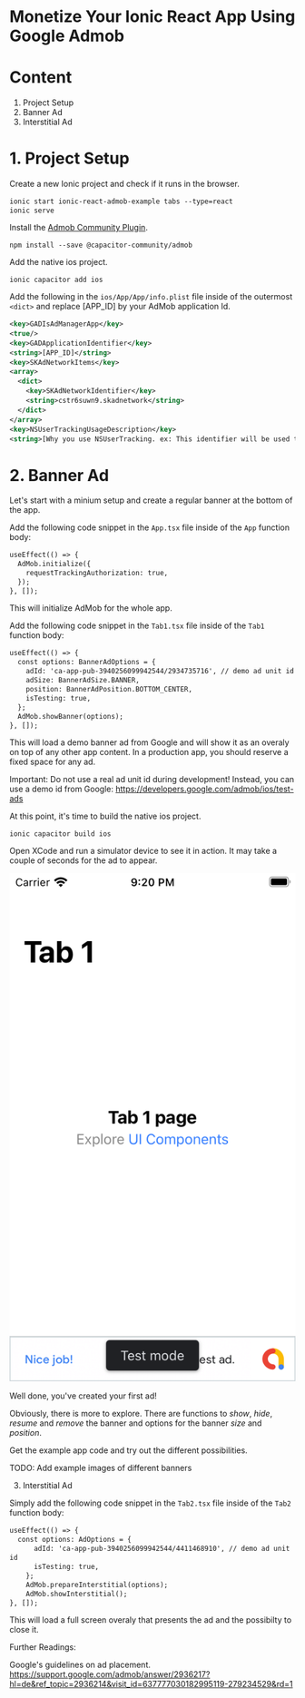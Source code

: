 # Monetize Your Ionic React App Using Google Admob

# Content

1. Project Setup
2. Banner Ad
3. Interstitial Ad

# 1. Project Setup

Create a new Ionic project and check if it runs in the browser.

```
ionic start ionic-react-admob-example tabs --type=react
ionic serve
```

Install the [Admob Community Plugin](https://github.com/capacitor-community/admob).

```
npm install --save @capacitor-community/admob
```

Add the native ios project.

```
ionic capacitor add ios
```

Add the following in the `ios/App/App/info.plist` file inside of the outermost `<dict>`
and replace [APP_ID] by your AdMob application Id.

```xml
<key>GADIsAdManagerApp</key>
<true/>
<key>GADApplicationIdentifier</key>
<string>[APP_ID]</string>
<key>SKAdNetworkItems</key>
<array>
  <dict>
    <key>SKAdNetworkIdentifier</key>
    <string>cstr6suwn9.skadnetwork</string>
  </dict>
</array>
<key>NSUserTrackingUsageDescription</key>
<string>[Why you use NSUserTracking. ex: This identifier will be used to deliver personalized ads to you.]</string>
```

# 2. Banner Ad

Let's start with a minium setup and create a regular banner at the bottom of the app.

Add the following code snippet in the `App.tsx` file inside of the `App` function body:

```tsx
useEffect(() => {
  AdMob.initialize({
    requestTrackingAuthorization: true,
  });
}, []);
```

This will initialize AdMob for the whole app.

Add the following code snippet in the `Tab1.tsx` file inside of the `Tab1` function body:

```tsx
useEffect(() => {
  const options: BannerAdOptions = {
    adId: 'ca-app-pub-3940256099942544/2934735716', // demo ad unit id
    adSize: BannerAdSize.BANNER,
    position: BannerAdPosition.BOTTOM_CENTER,
    isTesting: true,
  };
  AdMob.showBanner(options);
}, []);
```

This will load a demo banner ad from Google and will show it as an overaly on top of any other app content. In a production app, you should reserve a fixed space for any ad. 

Important: Do not use a real ad unit id during development! Instead, you can use a demo id from Google: https://developers.google.com/admob/ios/test-ads

At this point, it's time to build the native ios project.

```
ionic capacitor build ios
```

Open XCode and run a simulator device to see it in action. It may take a couple of seconds for the ad to appear.

![bottom banner app](./images/bottom-banner-initial.png)

Well done, you've created your first ad!

Obviously, there is more to explore. There are functions to _show_, _hide_, _resume_ and _remove_ the banner and options for the banner _size_ and _position_.

Get the example app code and try out the different possibilities.

TODO: Add example images of different banners

3. Interstitial Ad

Simply add the following code snippet in the `Tab2.tsx` file inside of the `Tab2` function body:

```tsx
useEffect(() => {
  const options: AdOptions = {
      adId: 'ca-app-pub-3940256099942544/4411468910', // demo ad unit id
      isTesting: true,
    };
    AdMob.prepareInterstitial(options);
    AdMob.showInterstitial();
}, []);
```

This will load a full screen overaly that presents the ad and the possibilty to close it. 



Further Readings:

Google's guidelines on ad placement.
https://support.google.com/admob/answer/2936217?hl=de&ref_topic=2936214&visit_id=637777030182995119-279234529&rd=1
